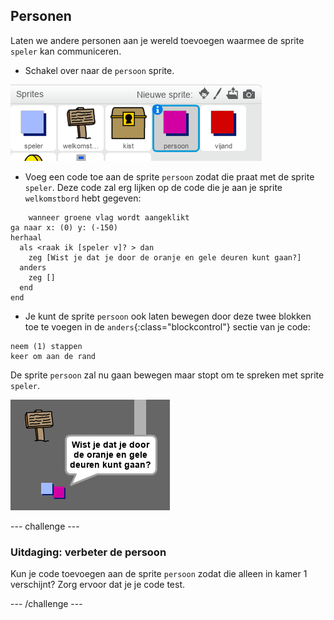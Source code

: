 ## Personen

Laten we andere personen aan je wereld toevoegen waarmee de sprite `speler` kan communiceren.

+ Schakel over naar de ` persoon ` sprite.

![Person sprite](images/person-sprite.png)

+ Voeg een code toe aan de sprite `persoon` zodat die praat met de sprite `speler`. Deze code zal erg lijken op de code die je aan je sprite `welkomstbord` hebt gegeven:

```blocks
    wanneer groene vlag wordt aangeklikt
ga naar x: (0) y: (-150)
herhaal 
  als <raak ik [speler v]? > dan 
    zeg [Wist je dat je door de oranje en gele deuren kunt gaan?]
  anders
    zeg []
  end
end
```

+ Je kunt de sprite `persoon` ook laten bewegen door deze twee blokken toe te voegen in de `anders`{:class="blockcontrol"} sectie van je code:

```blocks
neem (1) stappen
keer om aan de rand
```

De sprite `persoon` zal nu gaan bewegen maar stopt om te spreken met sprite `speler`.

![screenshot](images/world-person-test.png)

\--- challenge \---

### Uitdaging: verbeter de persoon

Kun je code toevoegen aan de sprite `persoon` zodat die alleen in kamer 1 verschijnt? Zorg ervoor dat je je code test.

\--- /challenge \---